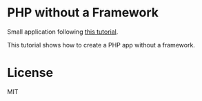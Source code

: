 # PHP without a Framework

Small application following [this tutorial](https://github.com/PatrickLouys/no-framework-tutorial).

This tutorial shows how to create a PHP app without a framework.

# License

MIT

